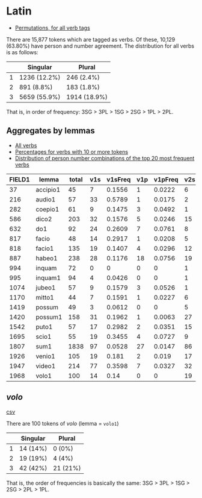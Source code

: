 # Latin

* [Permutations, for all verb tags](/RDir/allpermutationsLatin.csv)

There are 15,877 tokens which are tagged as verbs.  Of these, 10,129 (63.80%) have person and number agreement.  The distribution for all verbs is as follows:

| | Singular| Plural|
|--|--|--|
|1 | 1236 (12.2%) | 246 (2.4%)|
|2 | 891 (8.8%) | 183 (1.8%)|
|3 | 5659 (55.9%) | 1914 (18.9%) |

That is, in order of frequency: 3SG > 3PL > 1SG > 2SG > 1PL > 2PL.


## Aggregates by lemmas

* [All verbs](/RDir/Lat_all_fin_pct.csv)
* [Percentages for verbs with 10 or more tokens](/RDir/latin_finite_ten_or_more.csv)
* [Distribution of person number combinations of the top 20 most frequent verbs](/RDir/Latin_top_20_finite.csv)

|FIELD1|lemma   |total|v1s|v1sFreq           |v1p|v1pFreq            |v2s|v2sFreq           |v2p|v2pFreq            |v3s |v3sFreq          |v3p|v3pFreq           |
|------|--------|-----|---|------------------|---|-------------------|---|------------------|---|-------------------|----|-----------------|---|------------------|
|37    |accipio1|45   |7  |0.1556            |1  |0.0222             |6  |0.1333            |1  |0.0222             |23  |0.5111           |7  |0.1556            |
|216   |audio1  |57   |33 |0.5789            |1  |0.0175             |2  |0.0351            |3  |0.0526             |16  |0.2807           |2  |0.0351            |
|282   |coepio1 |61   |9  |0.1475            |3  |0.0492             |1  |0.0164            |0  |0                  |31  |0.5082           |17 |0.2787            |
|586   |dico2   |203  |32 |0.1576            |5  |0.0246             |15 |0.0739            |3  |0.0148             |116 |0.5714           |32 |0.1576            |
|632   |do1     |92   |24 |0.2609            |7  |0.0761             |8  |0.087             |3  |0.0326             |36  |0.3913           |14 |0.1522            |
|817   |facio   |48   |14 |0.2917            |1  |0.0208             |5  |0.1042            |1  |0.0208             |24  |0.5              |3  |0.0625            |
|818   |facio1  |135  |19 |0.1407            |4  |0.0296             |12 |0.0889            |5  |0.037              |65  |0.4815           |30 |0.2222            |
|887   |habeo1  |238  |28 |0.1176            |18 |0.0756             |19 |0.0798            |7  |0.0294             |118 |0.4958           |48 |0.2017            |
|994   |inquam  |72   |0  |0                 |0  |0                  |1  |0.0139            |0  |0                  |71  |0.9861           |0  |0                 |
|995   |inquam1 |94   |4  |0.0426            |0  |0                  |1  |0.0106            |0  |0                  |89  |0.9468           |0  |0                 |
|1074  |jubeo1  |57   |9  |0.1579            |3  |0.0526             |1  |0.0175            |0  |0                  |41  |0.7193           |3  |0.0526            |
|1170  |mitto1  |44   |7  |0.1591            |1  |0.0227             |6  |0.1364            |0  |0                  |23  |0.5227           |7  |0.1591            |
|1419  |possum  |49   |3  |0.0612            |0  |0                  |5  |0.102             |0  |0                  |30  |0.6122           |11 |0.2245            |
|1420  |possum1 |158  |31 |0.1962            |1  |0.0063             |27 |0.1709            |3  |0.019              |72  |0.4557           |24 |0.1519            |
|1542  |puto1   |57   |17 |0.2982            |2  |0.0351             |15 |0.2632            |5  |0.0877             |11  |0.193            |7  |0.1228            |
|1695  |scio1   |55   |19 |0.3455            |4  |0.0727             |9  |0.1636            |8  |0.1455             |12  |0.2182           |3  |0.0545            |
|1807  |sum1    |1838 |97 |0.0528            |27 |0.0147             |86 |0.0468            |9  |0.0049             |1231|0.6697           |388|0.2111            |
|1926  |venio1  |105  |19 |0.181             |2  |0.019              |17 |0.1619            |1  |0.0095             |44  |0.419            |22 |0.2095            |
|1947  |video1  |214  |77 |0.3598            |7  |0.0327             |32 |0.1495            |10 |0.0467             |57  |0.2664           |31 |0.1449            |
|1968  |volo1   |100  |14 |0.14              |0  |0                  |19 |0.19              |4  |0.04               |42  |0.42             |21 |0.21              |



## *volo*

[csv](/RDir/volo_finite_pct.csv)

There are 100 tokens of *volo* (lemma = ```volo1```)

| | Singular | Plural |
|-- | -- | --| 
|1 | 14 (14%) | 0 (0%)| 
| 2 | 19 (19%) | 4 (4%)|
|3 | 42 (42%) | 21 (21%) |

That is, the order of frequencies is basically the same: 3SG > 3PL > 1SG > 2SG > 2PL > 1PL.

